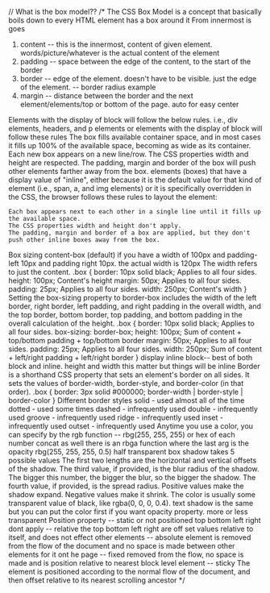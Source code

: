 // What is the box model??
/*
The CSS Box Model is a concept that basically boils down to every HTML element has a box around it
From innermost is goes
1. content -- this is the innermost, content of given element.  words/picture/whatever is the actual content of the element
2. padding --  space between the edge of the content, to the start of the border
3. border -- edge of the element.   doesn't have to be visible. just the edge of the element.  -- border radius example
4. margin --  distance between the border and the next element/elements/top or bottom of the page.  auto for easy center

  Elements with the display of block will follow the below rules. i.e., div elements, headers, and p elements
  or elements with the display of block will follow these rules
    The box fills available container space, and in most cases it fills up 100% of the available space, becoming as wide as its container.
    Each new box appears on a new line/row.
    The CSS properties width and height are respected.
    The padding, margin and border of the box will push other elements farther away from the box.
  elements (boxes) that have a display value of "inline", either because it is the default value for that kind of element (i.e., span, a, and img elements)
  or it is specifically overridden in the CSS, the browser follows these rules to layout the element:

    Each box appears next to each other in a single line until it fills up the available space.
    The CSS properties width and height don't apply.
    The padding, margin and border of a box are applied, but they don't push other inline boxes away from the box.
	
  Box sizing content-box (default) if you have a width of 100px and padding-left 10px and padding right 10px.  the actual width is 120px
    The width refers to just the content.
    .box {
        border:  10px solid black;  Applies to all four sides.
        height:  100px; Content's height
        margin:  50px;   Applies to all four sides.
        padding: 25px;   Applies to all four sides.
        width:   250px;  Content's width
}
  Setting the box-sizing property to border-box includes the width of the left border, right border, left padding, and right padding in the overall width,
   and the top border, bottom border, top padding, and bottom padding in the overall calculation of the height.
   .box {
        border:  10px solid black;  Applies to all four sides.
        box-sizing: border-box;
        height:  100px;  Sum of content + top/bottom padding + top/bottom border
        margin:  50px;   Applies to all four sides.
        padding: 25px;   Applies to all four sides.
        width:   250px;  Sum of content + left/right padding + left/right border
}
    display inline block-- best of both block and inline.  height and width this matter but things will be inline
    Border is a shorthand CSS property that sets an element's border on all sides. It sets the values of border-width, border-style, and border-color (in that order).
    .box {
         border: 3px       solid         #000000;
            border-width | border-style | border-color
    }
    Different border styles
    solid - used almost all of the time
    dotted - used some times
    dashed - infrequently used
    double - infrequently used
    groove - infrequently used
    ridge - infrequently used
    inset - infrequently used
    outset - infrequently used
    Anytime you use a color, you can specify by the rgb function -- rbg(255, 255, 255) or hex of each number concat
    as well there is an rbga function where the last arg is the opacity rbg(255, 255, 255, 0.5) half transparent
    box shadow takes 5 possible values
    The first two lengths are the horizontal and vertical offsets of the shadow.
    The third value, if provided, is the blur radius of the shadow. The bigger this number, the bigger the blur,
    so the bigger the shadow.
    The fourth value, if provided, is the spread radius. Positive values make the shadow expand. Negative values make it shrink.
    The color is usually some transparent value of black, like rgba(0, 0, 0, 0.4).
    text shadow is the same but you can put the color first if you want
    opacity property.  more or less transparent
    Position property -- static or not positioned top bottom left right dont apply
    -- relative the top bottom left right are off set values relative to itself, and does not effect other elements
    -- absolute element is removed from the flow of the document and no space is made between other elements for it ont he page
    -- fixed removed from the flow,  no space is made and is position relative to nearest block level element
    -- sticky The element is positioned according to the normal flow of the document, and then offset relative to its nearest
    scrolling ancestor
*/
